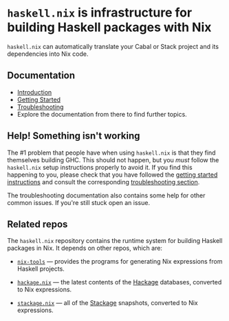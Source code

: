 # `haskell.nix` is infrastructure for building Haskell packages with Nix

`haskell.nix` can automatically translate your Cabal or Stack project and
its dependencies into Nix code.

## Documentation

- [Introduction](https://input-output-hk.github.io/haskell.nix/index.html)
- [Getting Started](https://input-output-hk.github.io/haskell.nix/tutorials/getting-started)
- [Troubleshooting](https://input-output-hk.github.io/haskell.nix/troubleshooting)
- Explore the documentation from there to find further topics.

## Help! Something isn't working

The #1 problem that people have when using `haskell.nix` is that they find themselves building GHC.
This should not happen, but you *must* follow the `haskell.nix` setup instructions properly to avoid it.
If you find this happening to you, please check that you have followed the 
[getting started instructions](https://input-output-hk.github.io/haskell.nix/tutorials/getting-started#setting-up-the-binary-cache) and
consult the corresponding [troubleshooting section](https://input-output-hk.github.io/haskell.nix/troubleshooting#why-am-i-building-ghc).

The troubleshooting documentation also contains some help for other common issues. If you're still stuck open an issue.

## Related repos

The `haskell.nix` repository contains the runtime system for building
Haskell packages in Nix. It depends on other repos, which are:

- [`nix-tools`](https://github.com/input-output-hk/nix-tools) — provides the programs for generating Nix expressions from  Haskell projects.

- [`hackage.nix`](https://github.com/input-output-hk/hackage.nix) — the latest contents of the [Hackage](https://hackage.haskell.org/) databases, converted to Nix expressions.

- [`stackage.nix`](https://github.com/input-output-hk/stackage.nix) — all of the [Stackage](https://www.stackage.org/) snapshots, converted to Nix expressions.

